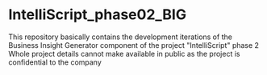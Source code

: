 # IntelliScript_phase02_BIG
This repository basically contains the development iterations of the Business Insight Generator component of the project "IntelliScript" phase 2
Whole project details cannot make available in public as the project is confidential to the company

